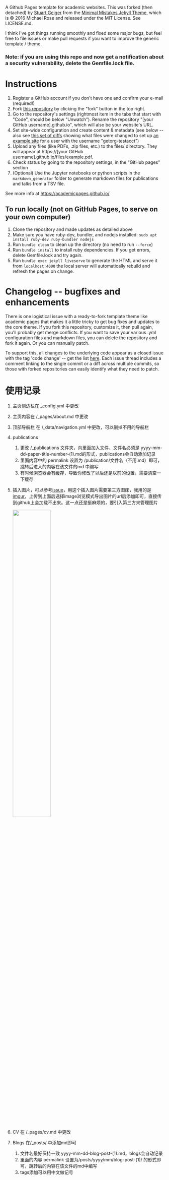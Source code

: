 A Github Pages template for academic websites. This was forked (then detached) by [Stuart Geiger](https://github.com/staeiou) from the [Minimal Mistakes Jekyll Theme](https://mmistakes.github.io/minimal-mistakes/), which is © 2016 Michael Rose and released under the MIT License. See LICENSE.md.

I think I've got things running smoothly and fixed some major bugs, but feel free to file issues or make pull requests if you want to improve the generic template / theme.

### Note: if you are using this repo and now get a notification about a security vulnerability, delete the Gemfile.lock file. 

# Instructions

1. Register a GitHub account if you don't have one and confirm your e-mail (required!)
1. Fork [this repository](https://github.com/academicpages/academicpages.github.io) by clicking the "fork" button in the top right. 
1. Go to the repository's settings (rightmost item in the tabs that start with "Code", should be below "Unwatch"). Rename the repository "[your GitHub username].github.io", which will also be your website's URL.
1. Set site-wide configuration and create content & metadata (see below -- also see [this set of diffs](http://archive.is/3TPas) showing what files were changed to set up [an example site](https://getorg-testacct.github.io) for a user with the username "getorg-testacct")
1. Upload any files (like PDFs, .zip files, etc.) to the files/ directory. They will appear at https://[your GitHub username].github.io/files/example.pdf.  
1. Check status by going to the repository settings, in the "GitHub pages" section
1. (Optional) Use the Jupyter notebooks or python scripts in the `markdown_generator` folder to generate markdown files for publications and talks from a TSV file.

See more info at https://academicpages.github.io/

## To run locally (not on GitHub Pages, to serve on your own computer)

1. Clone the repository and made updates as detailed above
1. Make sure you have ruby-dev, bundler, and nodejs installed: `sudo apt install ruby-dev ruby-bundler nodejs`
1. Run `bundle clean` to clean up the directory (no need to run `--force`)
1. Run `bundle install` to install ruby dependencies. If you get errors, delete Gemfile.lock and try again.
1. Run `bundle exec jekyll liveserve` to generate the HTML and serve it from `localhost:4000` the local server will automatically rebuild and refresh the pages on change.

# Changelog -- bugfixes and enhancements

There is one logistical issue with a ready-to-fork template theme like academic pages that makes it a little tricky to get bug fixes and updates to the core theme. If you fork this repository, customize it, then pull again, you'll probably get merge conflicts. If you want to save your various .yml configuration files and markdown files, you can delete the repository and fork it again. Or you can manually patch. 

To support this, all changes to the underlying code appear as a closed issue with the tag 'code change' -- get the list [here](https://github.com/academicpages/academicpages.github.io/issues?q=is%3Aclosed%20is%3Aissue%20label%3A%22code%20change%22%20). Each issue thread includes a comment linking to the single commit or a diff across multiple commits, so those with forked repositories can easily identify what they need to patch.

# 使用记录
1. 主页侧边栏在 _config.yml 中更改
2. 主页内容在 /_pages/about.md 中更改
3. 顶部导航栏 在 /_data/navigation.yml 中更改，可以删掉不用的导航栏
4. publications
   1. 更改 /_publications 文件夹，向里面加入文件，文件名必须是 yyyy-mm-dd-paper-title-number-(1).md的形式，publications会自动添加记录
   2. 里面内容中的 permalink 设置为 /publication/文件名（不用.md）即可，跳转后进入的内容在该文件的md 中编写
   3. 有时候浏览器会有缓存，导致你修改了以后还是以前的设置，需要清空一下缓存

5. 插入图片，可以参考[issue](https://github.com/academicpages/academicpages.github.io/issues/140)，用这个插入图片需要第三方图床，我用的是[imgur](https://monaco12138.imgur.com/all)，上传到上面后选择image浏览模式导出图片的url后添加即可，直接传到github上会加载不出来。这一点还是挺麻烦的，要引入第三方来管理图片

   <img src="https://i.imgur.com/v6hqtH7.png" width="50%">

6. CV 在 /_pages/cv.md 中更改
7. Blogs 在/_posts/ 中添加md即可
   1. 文件名最好保持一致 yyyy-mm-dd-blog-post-(1).md，blogs会自动记录
   2. 里面的内容 permalink 设置为/posts/yyyy/mm/blog-post-(1)/ 的形式即可，跳转后的内容在该文件的md中编写
   3. tags添加可以用中文做记号